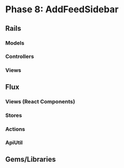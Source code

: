 # Phase 8: AddFeedSidebar

## Rails
### Models


### Controllers


### Views


## Flux
### Views (React Components)

### Stores

### Actions

### ApiUtil

## Gems/Libraries
